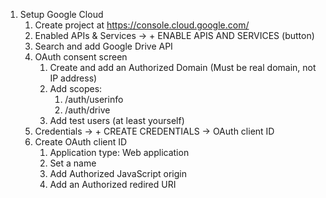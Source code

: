 1. Setup Google Cloud
	1. Create project at https://console.cloud.google.com/
	2. Enabled APIs & Services -> + ENABLE APIS AND SERVICES (button)
	3. Search and add Google Drive API
	4. OAuth consent screen
		1. Create and add an Authorized Domain (Must be real domain, not IP address)
		2. Add scopes:
			1. /auth/userinfo
			2.  /auth/drive
		3. Add test users (at least yourself)
	5. Credentials -> + CREATE CREDENTIALS -> OAuth client ID
	6. Create OAuth client ID
		1. Application type: Web application
		2. Set a name
		3. Add Authorized JavaScript origin
		4. Add an Authorized redired URI